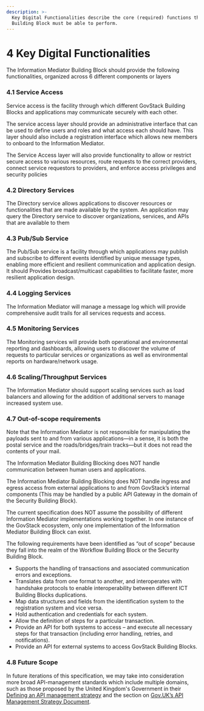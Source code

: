 ```yaml
---
description: >-
  Key Digital Functionalities describe the core (required) functions that this
  Building Block must be able to perform.
---
```


# 4 Key Digital Functionalities

The Information Mediator Building Block should provide the following functionalities, organized across 6 different components or layers

### 4.1 Service Access

Service access is the facility through which different GovStack Building Blocks and applications may communicate securely with each other.

The service access layer should provide an administrative interface that can be used to define users and roles and what access each should have. This layer should also include a registration interface which allows new members to onboard to the Information Mediator.

The Service Access layer will also provide functionality to allow or restrict secure access to various resources, route requests to the correct providers, connect service requestors to providers, and enforce access privileges and security policies

### **4.2 Directory Services**

The Directory service allows applications to discover resources or functionalities that are made available by the system. An application may query the Directory service to discover organizations, services, and APIs that are available to them

### **4.3 Pub/Sub Service**

The Pub/Sub service is a facility through which applications may publish and subscribe to different events identified by unique message types, enabling more efficient and resilient communication and application design. It should Provides broadcast/multicast capabilities to facilitate faster, more resilient application design.&#x20;

### 4.4 Logging Services

The Information Mediator will manage a message log which will provide comprehensive audit trails for all services requests and access.

### 4.5 Monitoring Services

The Monitoring services will provide both operational and environmental reporting and dashboards, allowing users to discover the volume of requests to particular services or organizations as well as environmental reports on hardware/network usage.

### 4.6 Scaling/Throughput Services

The Information Mediator should support scaling services such as load balancers and allowing for the addition of additional servers to manage increased system use.

### 4.7 Out-of-scope requirements

Note that the Information Mediator is not responsible for manipulating the payloads sent to and from various applications—in a sense, it is both the postal service and the roads/bridges/train tracks—but it does not read the contents of your mail.

The Information Mediator Building Blocking does NOT handle communication between human users and applications.

The Information Mediator Building Blocking does NOT handle ingress and egress access from external applications to and from GovStack’s internal components (This may be handled by a public API Gateway in the domain of the Security Building Block).

The current specification does NOT assume the possibility of different Information Mediator implementations working together. In one instance of the GovStack ecosystem, only one implementation of the Information Mediator Building Block can exist.

The following requirements have been identified as “out of scope” because they fall into the realm of the Workflow Building Block or the Security Building Block.

* Supports the handling of transactions and associated communication errors and exceptions.
* Translates data from one format to another, and interoperates with handshake protocols to enable interoperability between diﬀerent ICT Building Blocks duplications.
* Map data structures and fields from the identification system to the registration system and vice versa.
* Hold authentication and credentials for each system.
* Allow the definition of steps for a particular transaction.
* Provide an API for both systems to access – and execute all necessary steps for that transaction (including error handling, retries, and notifications).
* Provide an API for external systems to access GovStack Building Blocks.

### **4.8 Future Scope**

In future iterations of this specification, we may take into consideration more broad API-management standards which include multiple domains, such as those proposed by the United Kingdom's Government in their [Defining an API management strategy](https://www.gov.uk/guidance/defining-an-api-management-strategy) and the section on [Gov.UK’s API Management Strategy Document](4-key-digital-functionalities.md#4.3.3.2-gov.uks-api-management-strategy-document).
